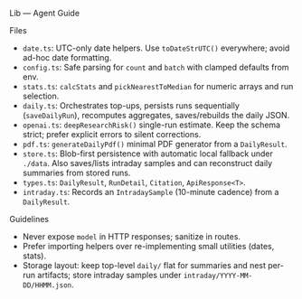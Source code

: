 Lib — Agent Guide

Files
- `date.ts`: UTC-only date helpers. Use `toDateStrUTC()` everywhere; avoid ad-hoc date formatting.
- `config.ts`: Safe parsing for `count` and `batch` with clamped defaults from env.
- `stats.ts`: `calcStats` and `pickNearestToMedian` for numeric arrays and run selection.
- `daily.ts`: Orchestrates top-ups, persists runs sequentially (`saveDailyRun`), recomputes aggregates, saves/rebuilds the daily JSON.
- `openai.ts`: `deepResearchRisk()` single-run estimate. Keep the schema strict; prefer explicit errors to silent corrections.
- `pdf.ts`: `generateDailyPdf()` minimal PDF generator from a `DailyResult`.
- `store.ts`: Blob-first persistence with automatic local fallback under `./data`. Also saves/lists intraday samples and can reconstruct daily summaries from stored runs.
- `types.ts`: `DailyResult`, `RunDetail`, `Citation`, `ApiResponse<T>`.
- `intraday.ts`: Records an `IntradaySample` (10-minute cadence) from a `DailyResult`.

Guidelines
- Never expose `model` in HTTP responses; sanitize in routes.
- Prefer importing helpers over re-implementing small utilities (dates, stats).
- Storage layout: keep top-level `daily/` flat for summaries and nest per-run artifacts; store intraday samples under `intraday/YYYY-MM-DD/HHMM.json`.
